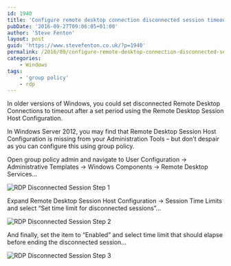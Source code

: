 ```yaml
---
id: 1940
title: 'Configure remote desktop connection disconnected session timeout'
pubDate: '2016-09-27T09:06:05+01:00'
author: 'Steve Fenton'
layout: post
guid: 'https://www.stevefenton.co.uk/?p=1940'
permalink: /2016/09/configure-remote-desktop-connection-disconnected-session-timeout/
categories:
    - Windows
tags:
    - 'group policy'
    - rdp
---
```


In older versions of Windows, you could set disconnected Remote Desktop Connections to timeout after a set period using the Remote Desktop Session Host Configuration.

In Windows Server 2012, you may find that Remote Desktop Session Host Configuration is missing from your Administration Tools – but don’t despair as you can configure this using group policy.

Open group policy admin and navigate to User Configuration -&gt; Administrative Templates -&gt; Windows Components -&gt; Remote Desktop Services…

![RDP Disconnected Session Step 1](https://www.stevefenton.co.uk/wp-content/uploads/2016/09/rdp-disconnected-session-001.png)

Expand Remote Desktop Session Host Configuration -&gt; Session Time Limits and select “Set time limit for disconnected sessions”…

![RDP Disconnected Session Step 2](https://www.stevefenton.co.uk/wp-content/uploads/2016/09/rdp-disconnected-session-002.png)

And finally, set the item to “Enabled” and select time limit that should elapse before ending the disconnected session…

![RDP Disconnected Session Step 3](https://www.stevefenton.co.uk/wp-content/uploads/2016/09/rdp-disconnected-session-003.png)